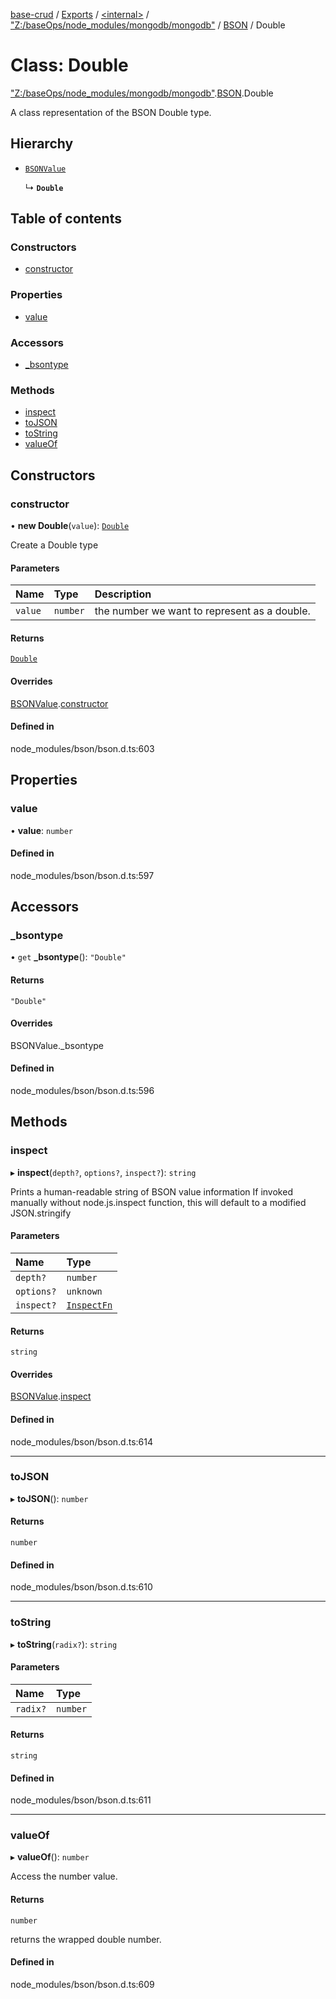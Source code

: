 [base-crud](../README.md) / [Exports](../modules.md) / [\<internal\>](../modules/internal_.md) / ["Z:/baseOps/node\_modules/mongodb/mongodb"](../modules/internal_._Z__baseOps_node_modules_mongodb_mongodb_.md) / [BSON](../modules/internal_._Z__baseOps_node_modules_mongodb_mongodb_.BSON.md) / Double

# Class: Double

["Z:/baseOps/node\_modules/mongodb/mongodb"](../modules/internal_._Z__baseOps_node_modules_mongodb_mongodb_.md).[BSON](../modules/internal_._Z__baseOps_node_modules_mongodb_mongodb_.BSON.md).Double

A class representation of the BSON Double type.

## Hierarchy

- [`BSONValue`](internal_._Z__baseOps_node_modules_mongodb_mongodb_.BSON.BSONValue.md)

  ↳ **`Double`**

## Table of contents

### Constructors

- [constructor](internal_._Z__baseOps_node_modules_mongodb_mongodb_.BSON.Double.md#constructor)

### Properties

- [value](internal_._Z__baseOps_node_modules_mongodb_mongodb_.BSON.Double.md#value)

### Accessors

- [\_bsontype](internal_._Z__baseOps_node_modules_mongodb_mongodb_.BSON.Double.md#_bsontype)

### Methods

- [inspect](internal_._Z__baseOps_node_modules_mongodb_mongodb_.BSON.Double.md#inspect)
- [toJSON](internal_._Z__baseOps_node_modules_mongodb_mongodb_.BSON.Double.md#tojson)
- [toString](internal_._Z__baseOps_node_modules_mongodb_mongodb_.BSON.Double.md#tostring)
- [valueOf](internal_._Z__baseOps_node_modules_mongodb_mongodb_.BSON.Double.md#valueof)

## Constructors

### constructor

• **new Double**(`value`): [`Double`](internal_._Z__baseOps_node_modules_mongodb_mongodb_.BSON.Double.md)

Create a Double type

#### Parameters

| Name | Type | Description |
| :------ | :------ | :------ |
| `value` | `number` | the number we want to represent as a double. |

#### Returns

[`Double`](internal_._Z__baseOps_node_modules_mongodb_mongodb_.BSON.Double.md)

#### Overrides

[BSONValue](internal_._Z__baseOps_node_modules_mongodb_mongodb_.BSON.BSONValue.md).[constructor](internal_._Z__baseOps_node_modules_mongodb_mongodb_.BSON.BSONValue.md#constructor)

#### Defined in

node_modules/bson/bson.d.ts:603

## Properties

### value

• **value**: `number`

#### Defined in

node_modules/bson/bson.d.ts:597

## Accessors

### \_bsontype

• `get` **_bsontype**(): ``"Double"``

#### Returns

``"Double"``

#### Overrides

BSONValue.\_bsontype

#### Defined in

node_modules/bson/bson.d.ts:596

## Methods

### inspect

▸ **inspect**(`depth?`, `options?`, `inspect?`): `string`

Prints a human-readable string of BSON value information
If invoked manually without node.js.inspect function, this will default to a modified JSON.stringify

#### Parameters

| Name | Type |
| :------ | :------ |
| `depth?` | `number` |
| `options?` | `unknown` |
| `inspect?` | [`InspectFn`](../modules/internal_.md#inspectfn) |

#### Returns

`string`

#### Overrides

[BSONValue](internal_._Z__baseOps_node_modules_mongodb_mongodb_.BSON.BSONValue.md).[inspect](internal_._Z__baseOps_node_modules_mongodb_mongodb_.BSON.BSONValue.md#inspect)

#### Defined in

node_modules/bson/bson.d.ts:614

___

### toJSON

▸ **toJSON**(): `number`

#### Returns

`number`

#### Defined in

node_modules/bson/bson.d.ts:610

___

### toString

▸ **toString**(`radix?`): `string`

#### Parameters

| Name | Type |
| :------ | :------ |
| `radix?` | `number` |

#### Returns

`string`

#### Defined in

node_modules/bson/bson.d.ts:611

___

### valueOf

▸ **valueOf**(): `number`

Access the number value.

#### Returns

`number`

returns the wrapped double number.

#### Defined in

node_modules/bson/bson.d.ts:609
